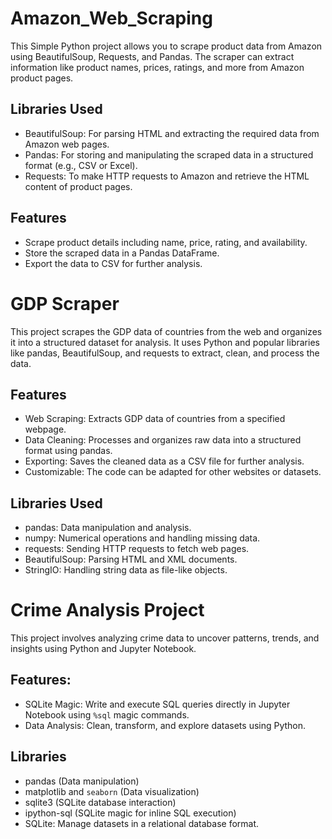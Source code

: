 # Amazon_Web_Scraping
This Simple Python project allows you to scrape product data from Amazon using BeautifulSoup, Requests, and Pandas. The scraper can extract information like product names, prices, ratings, and more from Amazon product pages.
## Libraries Used
- BeautifulSoup: For parsing HTML and extracting the required data from Amazon web pages.
- Pandas: For storing and manipulating the scraped data in a structured format (e.g., CSV or Excel).
- Requests: To make HTTP requests to Amazon and retrieve the HTML content of product pages.
## Features
- Scrape product details including name, price, rating, and availability.
- Store the scraped data in a Pandas DataFrame.
- Export the data to CSV for further analysis.


  
# GDP Scraper
This project scrapes the GDP data of countries from the web and organizes it into a structured dataset for analysis. 
It uses Python and popular libraries like pandas, BeautifulSoup, and requests to extract, clean, and process the data.

## Features 
- Web Scraping: Extracts GDP data of countries from a specified webpage.
- Data Cleaning: Processes and organizes raw data into a structured format using pandas.
- Exporting: Saves the cleaned data as a CSV file for further analysis.
- Customizable: The code can be adapted for other websites or datasets.

## Libraries Used 
- pandas: Data manipulation and analysis.
- numpy: Numerical operations and handling missing data.
- requests: Sending HTTP requests to fetch web pages.
- BeautifulSoup: Parsing HTML and XML documents.
- StringIO: Handling string data as file-like objects.



# Crime Analysis Project
This project involves analyzing crime data to uncover patterns, trends, and insights using Python and Jupyter Notebook.
## Features:
- SQLite Magic: Write and execute SQL queries directly in Jupyter Notebook using `%sql` magic commands.
- Data Analysis: Clean, transform, and explore datasets using Python.
## Libraries
  - pandas (Data manipulation)
  - matplotlib and `seaborn` (Data visualization)
  - sqlite3 (SQLite database interaction)
  - ipython-sql (SQLite magic for inline SQL execution)
  - SQLite: Manage datasets in a relational database format.
